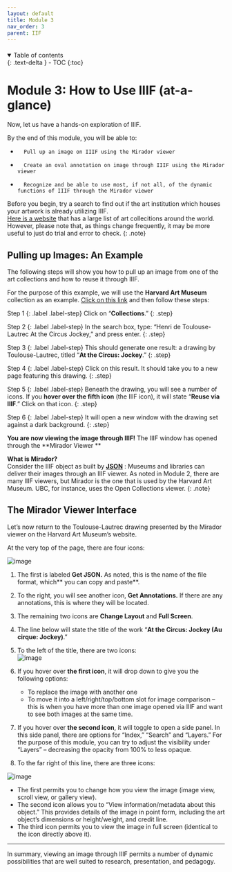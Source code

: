 ```yaml
---
layout: default
title: Module 3
nav_order: 3
parent: IIF
---
```


<p style="margin-bottom: 20px"></p>

<details open markdown="block">
  <summary>
    Table of contents
  </summary>
  {: .text-delta }
 - TOC
{:toc}
</details>

# Module 3: How to Use IIIF (at-a-glance)

Now, let us have a hands-on exploration of IIIF.
 
By the end of this module, you will be able to:
*       Pull up an image on IIIF using the Mirador viewer 
*       Create an oval annotation on image through IIIF using the Mirador viewer
*       Recognize and be able to use most, if not all, of the dynamic functions of IIIF through the Mirador viewer

Before you begin, try a search to find out if the art institution which houses your artwork is already utilizing IIIF. <br>
[Here is a website](https://iiif.io/guides/finding_resources/) that has a large list of art collecitions around the world. <br>
However, please note that, as things change frequently, it may be more useful to just do trial and error to check. 
{: .note}

## Pulling up Images: An Example

The following steps will show you how to pull up an image from one of the art collections and how to reuse it through IIIF. 

For the purpose of this example, we will use the **Harvard Art Museum** collection as an example. [Click on this link](https://harvardartmuseums.org) and then follow these steps:
 
Step 1
{: .label .label-step}
Click on “**Collections**.”
{: .step} 

Step 2
{: .label .label-step}
In the search box, type: “Henri de Toulouse-Lautrec At the Circus Jockey,” and press enter.
{: .step}  

Step 3
{: .label .label-step}
This should generate one result: a drawing by Toulouse-Lautrec, titled “**At the Circus: Jockey**.”
{: .step} 

Step 4
{: .label .label-step}
Click on this result. It should take you to a new page featuring this drawing.
{: .step} 

Step 5
{: .label .label-step}
Beneath the drawing, you will see a number of icons. If you **hover over the fifth icon** (the IIIF icon), it will state “**Reuse via IIIF**.” Click on that icon. 
{: .step} 

Step 6
{: .label .label-step}
It will open a new window with the drawing set against a dark background. 
{: .step}

**You are now viewing the image through IIIF!** The IIIF window has opened through the **Mirador Viewer **

**What is Mirador?**<br> Consider the IIIF object as built by [**JSON**][id1] :
Museums and libraries can deliver their images through an IIIF viewer. As noted in Module 2, there are many IIIF viewers, but Mirador is the one that is used by the Harvard Art Museum. UBC, for instance, uses the Open Collections viewer.
{: .note}

[id1]: ## "The name for the file format, or a way to transmit data"

## The Mirador Viewer Interface

Let’s now return to the Toulouse-Lautrec drawing presented by the Mirador viewer on the Harvard Art Museum’s website. 
 
At the very top of the page, there are four icons:

![image](https://github.com/mylovedsystem/IntrotoIIIF/assets/140271862/e085ce42-2813-49c6-8e7c-10a72919e8b2)


1. The first is labeled **Get JSON.** As noted, this is the name of the file format, which** you can copy and paste**.
 
2. To the right, you will see another icon, **Get Annotations.** If there are any annotations, this is where they will be located.
 
3. The remaining two icons are **Change Layout** and **Full Screen**.
 
4. The line below will state the title of the work “**At the Circus: Jockey (Au cirque: Jockey)**.”
 
5. To the left of the title, there are two icons: <br>
![image](https://github.com/mylovedsystem/IntrotoIIIF/assets/140271862/c8997178-2682-4c6d-98c4-d945cadb52e3) <br>
6. If you hover over **the first icon**, it will drop down to give you the following options:

   * To replace the image with another one
   * To move it into a left/right/top/bottom slot for image comparison – this is when you have more than one image opened via IIIF and want to see both images at the same time. <br>
    
8. If you hover over **the second icon**, it will toggle to open a side panel. In this side panel, there are options for “Index,” “Search” and “Layers.” For the purpose of this module, you can try to adjust the visibility under “Layers” – decreasing the opacity from 100% to less opaque. <br>
9. To the far right of this line, there are three icons:

![image](https://github.com/mylovedsystem/IntrotoIIIF/assets/140271862/c04f52ef-0a76-4192-91c1-a3fda7b4b53b)
   
* The first permits you to change how you view the image (image view, scroll view, or gallery view).
* The second icon allows you to “View information/metadata about this object.” This provides details of the image in point form, including the art object’s dimensions or height/weight, and credit line.
* The third icon permits you to view the image in full screen (identical to the icon directly above it). 


---

In summary, viewing an image through IIIF permits a number of dynamic possibilities that are well suited to research, presentation, and pedagogy. 


